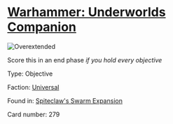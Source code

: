 # [Warhammer: Underworlds Companion](https://guidokessels.github.io/wh-underworlds)

  

![Overextended](https://warhammerunderworlds.com/wp-content/uploads/sites/6/2018/02/279_ENG.png)

Score this in an end phase <i>if you hold every objective</i>

Type: Objective

Faction: [Universal](https://guidokessels.github.io/wh-underworlds/factions/universal)

Found in: [Spiteclaw's Swarm Expansion](https://guidokessels.github.io/wh-underworlds/locations/spiteclaws-swarm-expansion)

Card number: 279

